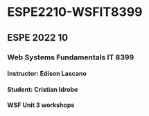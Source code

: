 # ESPE2210-WSFIT8399
## ESPE 2022 10 
### Web Systems Fundamentals  IT 8399
#### Instructor: Edison Lascano
#### Student: Cristian Idrobo
#### WSF Unit 3 workshops